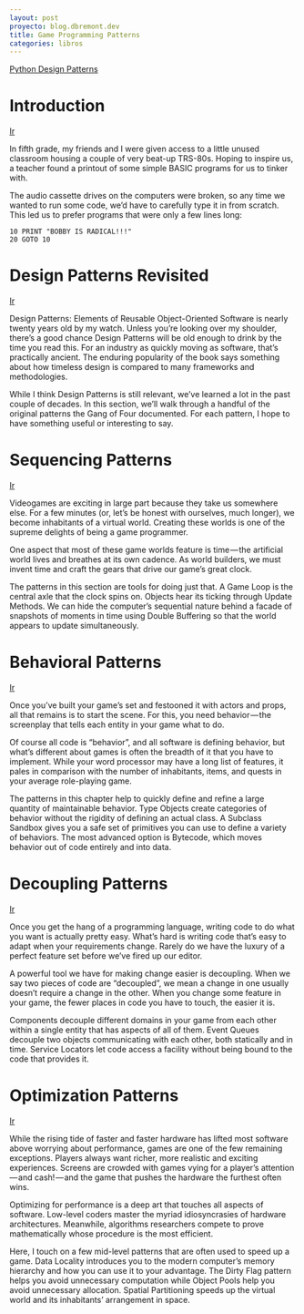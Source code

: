 ```yaml
---
layout: post
proyecto: blog.dbremont.dev
title: Game Programming Patterns
categories: libros
---
```


<!--more-->

[Python Design Patterns](https://python-patterns.guide/)

# Introduction
[Ir](http://gameprogrammingpatterns.com/introduction.html)

In fifth grade, my friends and I were given access to a little unused classroom housing a couple of very beat-up TRS-80s. Hoping to inspire us, a teacher found a printout of some simple BASIC programs for us to tinker with.

The audio cassette drives on the computers were broken, so any time we wanted to run some code, we’d have to carefully type it in from scratch. This led us to prefer programs that were only a few lines long:

```
10 PRINT "BOBBY IS RADICAL!!!"
20 GOTO 10
```

# Design Patterns Revisited
[Ir](http://gameprogrammingpatterns.com/design-patterns-revisited.html)

Design Patterns: Elements of Reusable Object-Oriented Software is nearly twenty years old by my watch. Unless you’re looking over my shoulder, there’s a good chance Design Patterns will be old enough to drink by the time you read this. For an industry as quickly moving as software, that’s practically ancient. The enduring popularity of the book says something about how timeless design is compared to many frameworks and methodologies.

While I think Design Patterns is still relevant, we’ve learned a lot in the past couple of decades. In this section, we’ll walk through a handful of the original patterns the Gang of Four documented. For each pattern, I hope to have something useful or interesting to say.

# Sequencing Patterns
[Ir](http://gameprogrammingpatterns.com/sequencing-patterns.html)

Videogames are exciting in large part because they take us somewhere else. For a few minutes (or, let’s be honest with ourselves, much longer), we become inhabitants of a virtual world. Creating these worlds is one of the supreme delights of being a game programmer.

One aspect that most of these game worlds feature is time — the artificial world lives and breathes at its own cadence. As world builders, we must invent time and craft the gears that drive our game’s great clock.

The patterns in this section are tools for doing just that. A Game Loop is the central axle that the clock spins on. Objects hear its ticking through Update Methods. We can hide the computer’s sequential nature behind a facade of snapshots of moments in time using Double Buffering so that the world appears to update simultaneously.

# Behavioral Patterns
[Ir](http://gameprogrammingpatterns.com/behavioral-patterns.html)

Once you’ve built your game’s set and festooned it with actors and props, all that remains is to start the scene. For this, you need behavior — the screenplay that tells each entity in your game what to do.

Of course all code is “behavior”, and all software is defining behavior, but what’s different about games is often the breadth of it that you have to implement. While your word processor may have a long list of features, it pales in comparison with the number of inhabitants, items, and quests in your average role-playing game.

The patterns in this chapter help to quickly define and refine a large quantity of maintainable behavior. Type Objects create categories of behavior without the rigidity of defining an actual class. A Subclass Sandbox gives you a safe set of primitives you can use to define a variety of behaviors. The most advanced option is Bytecode, which moves behavior out of code entirely and into data.

# Decoupling Patterns
[Ir](http://gameprogrammingpatterns.com/decoupling-patterns.html)

Once you get the hang of a programming language, writing code to do what you want is actually pretty easy. What’s hard is writing code that’s easy to adapt when your requirements change. Rarely do we have the luxury of a perfect feature set before we’ve fired up our editor.

A powerful tool we have for making change easier is decoupling. When we say two pieces of code are “decoupled”, we mean a change in one usually doesn’t require a change in the other. When you change some feature in your game, the fewer places in code you have to touch, the easier it is.

Components decouple different domains in your game from each other within a single entity that has aspects of all of them. Event Queues decouple two objects communicating with each other, both statically and in time. Service Locators let code access a facility without being bound to the code that provides it.

# Optimization Patterns
[Ir](http://gameprogrammingpatterns.com/optimization-patterns.html)

While the rising tide of faster and faster hardware has lifted most software above worrying about performance, games are one of the few remaining exceptions. Players always want richer, more realistic and exciting experiences. Screens are crowded with games vying for a player’s attention — and cash! — and the game that pushes the hardware the furthest often wins.

Optimizing for performance is a deep art that touches all aspects of software. Low-level coders master the myriad idiosyncrasies of hardware architectures. Meanwhile, algorithms researchers compete to prove mathematically whose procedure is the most efficient.

Here, I touch on a few mid-level patterns that are often used to speed up a game. Data Locality introduces you to the modern computer’s memory hierarchy and how you can use it to your advantage. The Dirty Flag pattern helps you avoid unnecessary computation while Object Pools help you avoid unnecessary allocation. Spatial Partitioning speeds up the virtual world and its inhabitants’ arrangement in space.
